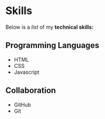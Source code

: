 # Skills

Below is a _list_ of my **technical skills:**

## Programming Languages
- HTML
- CSS
- Javascript

## Collaboration 
- GitHub
- Git


